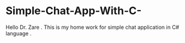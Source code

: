 # Simple-Chat-App-With-C-
Hello Dr. Zare . This is my home work for simple chat application in C# language .
